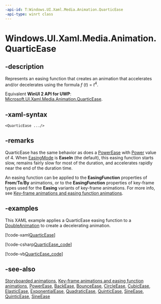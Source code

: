 ```yaml
---
-api-id: T:Windows.UI.Xaml.Media.Animation.QuarticEase
-api-type: winrt class
---
```


<!-- Class syntax.
public class QuarticEase : Windows.UI.Xaml.Media.Animation.EasingFunctionBase, Windows.UI.Xaml.Media.Animation.IQuarticEase
-->

# Windows.UI.Xaml.Media.Animation.QuarticEase

## -description
Represents an easing function that creates an animation that accelerates and/or decelerates using the formula *f* (*t*) = *t*<sup>4</sup>.

Equivalent **WinUI 2 API for UWP**: [Microsoft.UI.Xaml.Media.Animation.QuarticEase](/windows/winui/api/microsoft.ui.xaml.media.animation.quarticease).

## -xaml-syntax
```xaml
<QuarticEase .../>
```


## -remarks
QuarticEase has the same behavior as does a [PowerEase](powerease.md) with [Power](powerease_power.md) value of 4. When [EasingMode](easingfunctionbase_easingmode.md) is **EaseIn** (the default), this easing function starts slow, remains fairly slow for most of the duration, and accelerates rapidly near the end of the duration time.

An easing function can be applied to the **EasingFunction** properties of **From**/**To**/**By** animations, or to the **EasingFunction** properties of key-frame types used for the **Easing** variants of key-frame animations. For more info, see [Key-frame animations and easing function animations](/windows/uwp/graphics/key-frame-and-easing-function-animations).

## -examples
This XAML example applies a QuarticEase easing function to a [DoubleAnimation](doubleanimation.md) to create a decelerating animation.


<!--<p xml:space="preserve">
            <TRANSLATE_MANUALLY>
              <externalLink xmlns="http://ddue.schemas.microsoft.com/authoring/2003/5">
                <linkText>Run this sample</linkText>
                <linkUri>http://go.microsoft.com/fwlink/p/?linkid=139798&amp;sref=QuarticEase</linkUri>
              </externalLink>
            </TRANSLATE_MANUALLY>
          </p>-->



[!code-xaml[QuarticEase](../windows.ui.xaml.media.animation/code/QuarticEase/csharp/Page.xaml#SnippetQuarticEase)]

[!code-csharp[QuarticEase_code](../windows.ui.xaml.media.animation/code/QuarticEase/csharp/Page.xaml.cs#SnippetQuarticEase_code)]

[!code-vb[QuarticEase_code](../windows.ui.xaml.media.animation/code/QuarticEase/vbnet/MainPage.xaml.vb#SnippetQuarticEase_code)]

## -see-also
[Storyboarded animations](/windows/uwp/graphics/storyboarded-animations), [Key-frame animations and easing function animations](/windows/uwp/graphics/key-frame-and-easing-function-animations), [PowerEase](powerease.md), [BackEase](backease.md), [BounceEase](bounceease.md), [CircleEase](circleease.md), [CubicEase](cubicease.md), [ElasticEase](elasticease.md), [ExponentialEase](exponentialease.md), [QuadraticEase](quadraticease.md), [QuinticEase](quinticease.md), [SineEase](sineease.md), [QuinticEase](quinticease.md), [SineEase](sineease.md)

